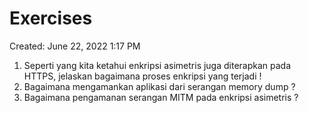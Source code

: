 # Exercises

Created: June 22, 2022 1:17 PM

1. Seperti yang kita ketahui enkripsi asimetris juga diterapkan pada HTTPS, jelaskan bagaimana proses enkripsi yang terjadi !
2. Bagaimana mengamankan aplikasi dari serangan memory dump ?
3. Bagaimana pengamanan serangan MITM pada enkripsi asimetris ?